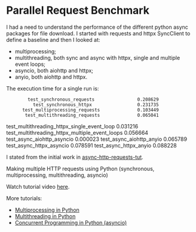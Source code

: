 # Parallel Request Benchmark

I had a need to understand the performance of the different python async packages for file download.
I started with requests and httpx SyncClient to define a baseline and then I looked at:
 - multiprocessing;
 - multithreading, both sync and async with httpx, single and multiple event loops;
 - asyncio, both aiohttp and httpx;
 - anyio, both aiohttp and httpx.

The execution time for a single run is:

            test_synchronous_requests                0.208629
              test_synchronous_httpx                 0.231735
          test_multiprocessing_requests              0.103449
           test_multithreading_requests              0.065041
   test_multithreading_httpx_single_event_loop       0.031216
  test_multithreading_httpx_multiple_event_loops     0.056664
            test_async_aiohttp_asyncio               0.000023
             test_async_aiohttp_anyio                0.065789
             test_async_httpx_asyncio                0.078591
              test_async_httpx_anyio                 0.088228


I stated from the initial work in [async-http-requests-tut]().

Making multiple HTTP requests using Python (synchronous, multiprocessing, multithreading, asyncio)

Watch tutorial video [here](https://www.youtube.com/watch?v=R4Oz8JUuM4s).

More tutorials:
- [Multiprocessing in Python](https://www.youtube.com/watch?v=Ju4xkvFm07o&list=PLyb_C2HpOQSDUh4kIJnprJjh5n5Wqsww8)
- [Multithreading in Python](https://www.youtube.com/watch?v=ZPM8TCz5cd8&list=PLyb_C2HpOQSC-Ncui9S4ncUdaGI2YEhwK)
- [Concurrent Programming in Python (asyncio)](https://www.youtube.com/watch?v=y85G7GLYhYA&list=PLyb_C2HpOQSBsygWeCYkJ7wjxXShIql43)
